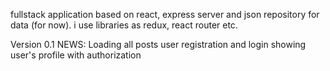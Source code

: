fullstack application based on react, express server and json repository for data (for now). i use libraries as redux, react router etc. 

Version 0.1
  NEWS:
    Loading all posts
    user registration and login
    showing user's profile with authorization
